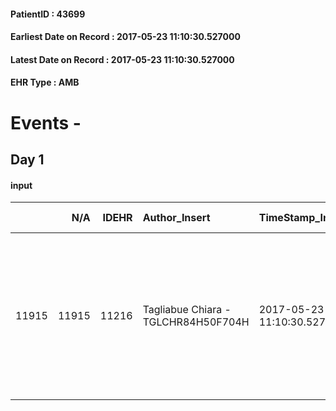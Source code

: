 
#### PatientID : 43699
#### Earliest Date on Record : 2017-05-23 11:10:30.527000
#### Latest Date on Record : 2017-05-23 11:10:30.527000
#### EHR Type : AMB

# Events - 

## Day 1

#### input
|       |    N/A |   IDEHR | Author_Insert                       | TimeStamp_Insert           | EHRType   |   PatientID |   IDDigitalSignDocument | persone_vicine   |   Unnamed: 0_x.1 |   IDANAMNESI_SOCIALE | Patient   | FamigliaAltro   | Paziente_T   | FamigliaAltro_T   |   Non_Rilevabile_x.1 | Note_Non_Rilevabile_x.1   | opt_Problemi   | chk_contr_sintomi   | opt_paziente_a   | opt_famiglia_a   | opt_adeguatezza   | opt_paziente_solo   | ds_note_con                                                                                                                                                                 | opt_presente_assente   | Presenza_minori   | Caregiver_principale   | opt_capacita     | ds_familiari_coinv                                      | opt_necessario   | opt_risorse_ec   | opt_paziente_psi   | opt_Ins_vol   | opt_esenzione   | opt_inv_civile   |   ds_codice_es | Needs     | Domestic partnership   | Fragility   | opt_indennita_acc   | opt_legge   | opt_famiglia_psi   |
|------:|-------:|--------:|:------------------------------------|:---------------------------|:----------|------------:|------------------------:|:-----------------|-----------------:|---------------------:|:----------|:----------------|:-------------|:------------------|---------------------:|:--------------------------|:---------------|:--------------------|:-----------------|:-----------------|:------------------|:--------------------|:----------------------------------------------------------------------------------------------------------------------------------------------------------------------------|:-----------------------|:------------------|:-----------------------|:-----------------|:--------------------------------------------------------|:-----------------|:-----------------|:-------------------|:--------------|:----------------|:-----------------|---------------:|:----------|:-----------------------|:------------|:--------------------|:------------|:-------------------|
| 11915 |  11915 |   11216 | Tagliabue Chiara - TGLCHR84H50F704H | 2017-05-23 11:10:30.527000 | AMB       |       43699 |                  758534 | N/A              |             6175 |                 3898 | Si#1      | Si#1            | Parziale#2   | Si#1              |                    0 | NR                        | Si#1           | controllo sintomi#0 | Indefinite#2     | Congruenti#1     | Si#1              | No#0                | Vive presso ilo domicilio della sorella Emilita di 53 aa, coniugata con due figli di 26 e 22 aa, a breve arriver√† la mamma dalle filippine per collaborare all'assistenza. | Presente#1             | No#0              | sister                 | Incrementabile#1 | Il fratello Armando e la cognata Maria vivono a Milano. | No#0             | Da valutare#2    | No#0               | No#0          | Si#1            | No#0             |             48 | Clinici#0 | Altri parenti#3        | nessuna#0   | No#0                | No#0        | No#0               |


